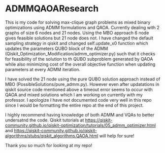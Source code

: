 # ADMMQAOAResearch

This is my code for solving max-clique graph problems as mixed binary optimizations using ADMM formulations and QAOA.
Currently dealing with 2 graphs of size 6 nodes and 21 nodes. Using the MBO approach 6 node gives feasible solutions but 21 node does not.
I have changed the default sampling strategy in qiskit and changed self.update_x0 function which updates the parameters QUBO block of the ADMM (Qiskit_Optimization_Modification/admm_optimizer.py) such that it checks for feasibility of the solution to th QUBO subproblem generated by QAOA while also minimizing cost of the overall objective function when updating parameters at every ADMM iteration. 

I have solved the 21 node using the pure QUBO solution approach instead of MBO (PossibleSolutions/pure_admm.py). However even after updatations in qiskit source code mentioned above a timeout error seems to occur with QAOA and mixed solutions which I am working on currently with my professor. I apologize I have not documented code very well in this repo since I would be formatting the entire repo at the end of this project. 

I highly recommend having knowledge of both ADMM and VQAs to better undersatnd the code. Qiskit tutorials at https://qiskit-community.github.io/qiskit-optimization/tutorials/05_admm_optimizer.html and https://qiskit-community.github.io/qiskit-algorithms/stubs/qiskit_algorithms.QAOA.html will help for sure!

Thank you so much for looking at my repo!
